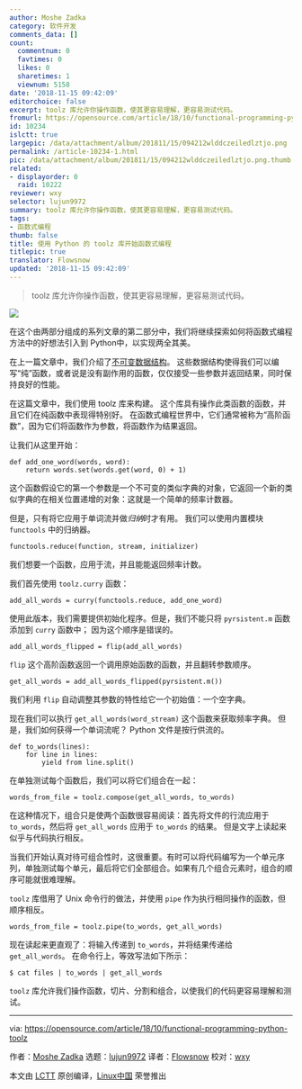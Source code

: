 ```yaml
---
author: Moshe Zadka
category: 软件开发
comments_data: []
count:
  commentnum: 0
  favtimes: 0
  likes: 0
  sharetimes: 1
  viewnum: 5158
date: '2018-11-15 09:42:09'
editorchoice: false
excerpt: toolz 库允许你操作函数，使其更容易理解，更容易测试代码。
fromurl: https://opensource.com/article/18/10/functional-programming-python-toolz
id: 10234
islctt: true
largepic: /data/attachment/album/201811/15/094212wlddczeiledlztjo.png
permalink: /article-10234-1.html
pic: /data/attachment/album/201811/15/094212wlddczeiledlztjo.png.thumb.jpg
related:
- displayorder: 0
  raid: 10222
reviewer: wxy
selector: lujun9972
summary: toolz 库允许你操作函数，使其更容易理解，更容易测试代码。
tags:
- 函数式编程
thumb: false
title: 使用 Python 的 toolz 库开始函数式编程
titlepic: true
translator: Flowsnow
updated: '2018-11-15 09:42:09'
---
```



> 
> toolz 库允许你操作函数，使其更容易理解，更容易测试代码。
> 
> 
> 


![](/data/attachment/album/201811/15/094212wlddczeiledlztjo.png)


在这个由两部分组成的系列文章的第二部分中，我们将继续探索如何将函数式编程方法中的好想法引入到 Python中，以实现两全其美。


在上一篇文章中，我们介绍了[不可变数据结构](/article-10222-1.html)。 这些数据结构使得我们可以编写“纯”函数，或者说是没有副作用的函数，仅仅接受一些参数并返回结果，同时保持良好的性能。


在这篇文章中，我们使用 toolz 库来构建。 这个库具有操作此类函数的函数，并且它们在纯函数中表现得特别好。 在函数式编程世界中，它们通常被称为“高阶函数”，因为它们将函数作为参数，将函数作为结果返回。


让我们从这里开始：



```
def add_one_word(words, word):
    return words.set(words.get(word, 0) + 1)
```

这个函数假设它的第一个参数是一个不可变的类似字典的对象，它返回一个新的类似字典的在相关位置递增的对象：这就是一个简单的频率计数器。


但是，只有将它应用于单词流并做*归纳*时才有用。 我们可以使用内置模块 `functools` 中的归纳器。



```
functools.reduce(function, stream, initializer)
```

我们想要一个函数，应用于流，并且能能返回频率计数。


我们首先使用 `toolz.curry` 函数：



```
add_all_words = curry(functools.reduce, add_one_word)
```

使用此版本，我们需要提供初始化程序。但是，我们不能只将 `pyrsistent.m` 函数添加到 `curry` 函数中； 因为这个顺序是错误的。



```
add_all_words_flipped = flip(add_all_words)
```

`flip` 这个高阶函数返回一个调用原始函数的函数，并且翻转参数顺序。



```
get_all_words = add_all_words_flipped(pyrsistent.m())
```

我们利用 `flip` 自动调整其参数的特性给它一个初始值：一个空字典。


现在我们可以执行 `get_all_words(word_stream)` 这个函数来获取频率字典。 但是，我们如何获得一个单词流呢？ Python 文件是按行供流的。



```
def to_words(lines):
    for line in lines:
        yield from line.split()
```

在单独测试每个函数后，我们可以将它们组合在一起：



```
words_from_file = toolz.compose(get_all_words, to_words)
```

在这种情况下，组合只是使两个函数很容易阅读：首先将文件的行流应用于 `to_words`，然后将 `get_all_words` 应用于 `to_words` 的结果。 但是文字上读起来似乎与代码执行相反。


当我们开始认真对待可组合性时，这很重要。有时可以将代码编写为一个单元序列，单独测试每个单元，最后将它们全部组合。如果有几个组合元素时，组合的顺序可能就很难理解。


`toolz` 库借用了 Unix 命令行的做法，并使用 `pipe` 作为执行相同操作的函数，但顺序相反。



```
words_from_file = toolz.pipe(to_words, get_all_words)
```

现在读起来更直观了：将输入传递到 `to_words`，并将结果传递给 `get_all_words`。 在命令行上，等效写法如下所示：



```
$ cat files | to_words | get_all_words
```

`toolz` 库允许我们操作函数，切片、分割和组合，以使我们的代码更容易理解和测试。




---


via: <https://opensource.com/article/18/10/functional-programming-python-toolz>


作者：[Moshe Zadka](https://opensource.com/users/moshez) 选题：[lujun9972](https://github.com/lujun9972) 译者：[Flowsnow](https://github.com/Flowsnow) 校对：[wxy](https://github.com/wxy)


本文由 [LCTT](https://github.com/LCTT/TranslateProject) 原创编译，[Linux中国](https://linux.cn/) 荣誉推出